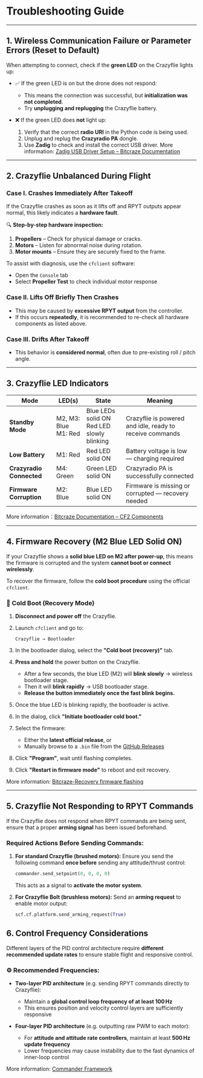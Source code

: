 # Troubleshooting Guide

---

## 1. Wireless Communication Failure or Parameter Errors (Reset to Default)

When attempting to connect, check if the **green LED** on the Crazyflie lights up:

- ✅ If the green LED is on but the drone does not respond:
  - This means the connection was successful, but **initialization was not completed**.
  - Try **unplugging and replugging** the Crazyflie battery.

- ❌ If the green LED does **not** light up:
  1. Verify that the correct **radio URI** in the Python code is being used.
  2. Unplug and replug the **Crazyradio PA** dongle.
  3. Use **Zadig** to check and install the correct USB driver.
     More information: [Zadig USB Driver Setup – Bitcraze Documentation](https://www.bitcraze.io/documentation/repository/crazyradio-firmware/master/building/usbwindows/)

---

## 2. Crazyflie Unbalanced During Flight

### Case I. Crashes Immediately After Takeoff

If the Crazyflie crashes as soon as it lifts off and RPYT outputs appear normal, this likely indicates a **hardware fault**.

🔍 **Step-by-step hardware inspection:**

1. **Propellers** – Check for physical damage or cracks.  
2. **Motors** – Listen for abnormal noise during rotation.  
3. **Motor mounts** – Ensure they are securely fixed to the frame.  

To assist with diagnosis, use the `cfclient` software:

- Open the `Console` tab  
- Select **Propeller Test** to check individual motor response  


### Case II. Lifts Off Briefly Then Crashes

- This may be caused by **excessive RPYT output** from the controller.
- If this occurs **repeatedly**, it is recommended to re-check all hardware components as listed above.

### Case III. Drifts After Takeoff

- This behavior is **considered normal**, often due to pre-existing roll / pitch angle.


---

## 3. Crazyflie LED Indicators

| **Mode**                 | **LED(s)**              | **State**                                     | **Meaning**                                              |
| ------------------------ | ----------------------- | --------------------------------------------- | -------------------------------------------------------- |
| **Standby Mode**         | M2, M3: Blue<br>M1: Red | Blue LEDs solid ON<br>Red LED slowly blinking | Crazyflie is powered and idle, ready to receive commands |
| **Low Battery**          | M1: Red                 | Red LED solid ON                              | Battery voltage is low — charging required               |
| **Crazyradio Connected** | M4: Green               | Green LED solid ON                            | Crazyradio PA is successfully connected                  |
| **Firmware Corruption**  | M2: Blue                | Blue LED solid ON                             | Firmware is missing or corrupted — recovery needed       |

More information：[Bitcraze Documentation – CF2 Components](https://www.bitcraze.io/documentation/system/platform/cf2-components/)

---

## 4. Firmware Recovery (M2 Blue LED Solid ON)

If your Crazyflie shows a **solid blue LED on M2 after power-up**, this means the firmware is corrupted and the system **cannot boot or connect wirelessly**.

To recover the firmware, follow the **cold boot procedure** using the official `cfclient`.

### 🔧 Cold Boot (Recovery Mode)

1. **Disconnect and power off** the Crazyflie.

2. Launch `cfclient` and go to:

   ```
   Crazyflie → Bootloader
   ```

3. In the bootloader dialog, select the **"Cold boot (recovery)"** tab.

4. **Press and hold** the power button on the Crazyflie.

   * After a few seconds, the blue LED (M2) will **blink slowly** → wireless bootloader stage.
   * Then it will **blink rapidly** → USB bootloader stage.
   *  **Release the button immediately once the fast blink begins.**

5. Once the blue LED is blinking rapidly, the bootloader is active.

6. In the dialog, click **"Initiate bootloader cold boot."**

7. Select the firmware:

   * Either the **latest official release**, or
   * Manually browse to a `.bin` file from the [GitHub Releases](https://github.com/bitcraze/crazyflie-firmware/releases)

8. Click **"Program"**, wait until flashing completes.

9. Click **"Restart in firmware mode"** to reboot and exit recovery.

More information: [Bitcraze-Recovery firmware flashing](https://www.bitcraze.io/documentation/repository/crazyflie-clients-python/master/userguides/recovery-mode/)

---

## 5. Crazyflie Not Responding to RPYT Commands

If the Crazyflie does not respond when RPYT commands are being sent, ensure that a proper **arming signal** has been issued beforehand.

###  Required Actions Before Sending Commands:

1. **For standard Crazyflie (brushed motors):**
   Ensure you send the following command **once before** sending any attitude/thrust control:

   ```python
   commander.send_setpoint(0, 0, 0, 0)
   ```

   This acts as a signal to **activate the motor system**.

2. **For Crazyflie Bolt (brushless motors):**
   Send an **arming request** to enable motor output:

   ```python
   scf.cf.platform.send_arming_request(True)
   ```
   


## 6. Control Frequency Considerations

Different layers of the PID control architecture require **different recommended update rates** to ensure stable flight and responsive control.

### ⚙️ Recommended Frequencies:

* **Two-layer PID architecture** (e.g. sending RPYT commands directly to Crazyflie):

  * Maintain a **global control loop frequency of at least 100 Hz**
  * This ensures position and velocity control layers are sufficiently responsive

* **Four-layer PID architecture** (e.g. outputting raw PWM to each motor):

  * For **attitude and attitude rate controllers**, maintain at least **500 Hz update frequency**
  * Lower frequencies may cause instability due to the fast dynamics of inner-loop control

More information: [Commander Framework](https://github.com/Lee-Chun-Yi/NCKU-Quadrotor-Navigation/blob/main/Crazyflie%202.1/platform_overview.md#2-commander-framework)
